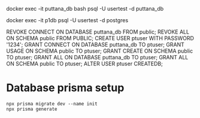 docker exec -it puttana_db bash
psql -U usertest -d puttana_db

docker exec -it p1db psql -U usertest -d postgres

REVOKE CONNECT ON DATABASE puttana_db FROM public;
REVOKE ALL ON SCHEMA public FROM PUBLIC;
CREATE USER ptuser WITH PASSWORD '1234';
GRANT CONNECT ON DATABASE puttana_db TO ptuser;
GRANT USAGE ON SCHEMA public TO ptuser;
GRANT CREATE ON SCHEMA public TO ptuser;
GRANT ALL ON DATABASE puttana_db TO ptuser;
GRANT ALL ON SCHEMA public TO ptuser;
ALTER USER ptuser CREATEDB;

# Database prisma setup
```
npx prisma migrate dev --name init
npx prisma generate
```